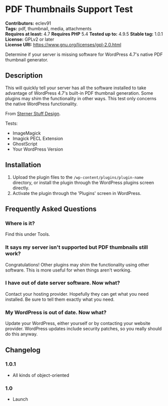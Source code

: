 # PDF Thumbnails Support Test 
**Contributors:** eclev91  
**Tags:** pdf, thumbnail, media, attachments  
**Requires at least:** 4.7
**Requires PHP** 5.4
**Tested up to:** 4.9.5
**Stable tag:** 1.0.1
**License:** GPLv2 or later  
**License URI:** https://www.gnu.org/licenses/gpl-2.0.html  

Determine if your server is missing software for WordPress 4.7's native PDF thumbnail generator.


## Description 

This will quickly tell your server has all the software installed to take advantage of WordPress 4.7's built-in PDF thumbnail generation. Some plugins may shim the functionality in other ways. This test only concerns the native WordPress functionality.

From [Sterner Stuff Design](https://sternerstuffdesign.com).

Tests:
* ImageMagick
* Imagick PECL Extension
* GhostScript
* Your WordPress Version


## Installation 

1. Upload the plugin files to the `/wp-content/plugins/plugin-name` directory, or install the plugin through the WordPress plugins screen directly.
2. Activate the plugin through the 'Plugins' screen in WordPress.



## Frequently Asked Questions 


### Where is it? 

Find this under Tools.


### It says my server isn't supported but PDF thumbnails still work? 

Congratulations! Other plugins may shim the functionality using other software. This is more useful for when things aren't working.


### I have out of date server software. Now what? 

Contact your hosting provider. Hopefully they can get what you need installed. Be sure to tell them exactly what you need.


### My WordPress is out of date. Now what? 

Update your WordPress, either yourself or by contacting your website provider. WordPress updates include security patches, so you really should do this anyway.


## Changelog 


### 1.0.1 

* All kinds of object-oriented


### 1.0 
* Launch
